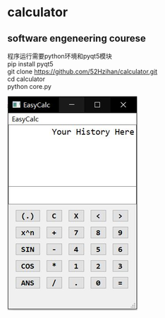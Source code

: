 # calculator
## software engeneering courese
程序运行需要python环境和pyqt5模块  
pip install pyqt5  
git clone https://github.com/52Hzihan/calculator.git  
cd calculator  
python core.py    

![UI](pictures/UI.JPG)